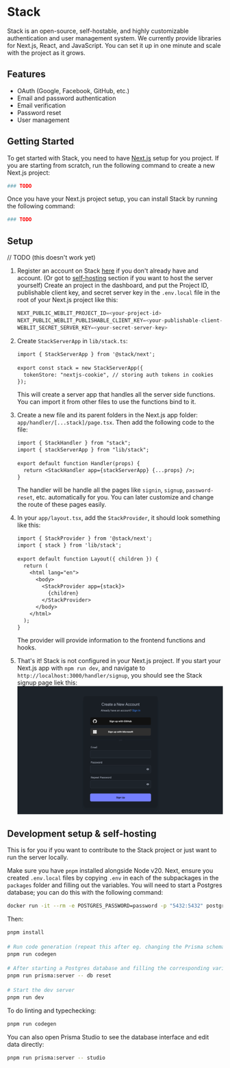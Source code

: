 # Stack

Stack is an open-source, self-hostable, and highly customizable authentication and user management system. We currently provide libraries for Next.js, React, and JavaScript. You can set it up in one minute and scale with the project as it grows.

## Features

- OAuth (Google, Facebook, GitHub, etc.)
- Email and password authentication
- Email verification
- Password reset
- User management

## Getting Started

To get started with Stack, you need to have [Next.js](https://nextjs.org/docs) setup for you project. If you are starting from scratch, run the following command to create a new Next.js project:
  
```bash
### TODO
```

Once you have your Next.js project setup, you can install Stack by running the following command:

```bash
### TODO
```

## Setup

// TODO (this doesn't work yet)

1. Register an account on Stack [here](https://stackframe.co) if you don't already have and account. (Or got to [self-hosting](#self-hosting) section if you want to host the server yourself) Create an project in the dashboard, and put the Project ID, publishable client key, and secret server key in the `.env.local` file in the root of your Next.js project like this:

    ```javascript
    NEXT_PUBLIC_WEBLIT_PROJECT_ID=<your-project-id>
    NEXT_PUBLIC_WEBLIT_PUBLISHABLE_CLIENT_KEY=<your-publishable-client-key>
    WEBLIT_SECRET_SERVER_KEY=<your-secret-server-key>
    ```

2. Create `StackServerApp` in `lib/stack.ts`:
  
    ```tsx
    import { StackServerApp } from '@stack/next';

    export const stack = new StackServerApp({
      tokenStore: "nextjs-cookie", // storing auth tokens in cookies
    });
    ```
  
    This will create a server app that handles all the server side functions. You can import it from other files to use the functions bind to it.

3. Create a new file and its parent folders in the Next.js app folder: `app/handler/[...stack]/page.tsx`. Then add the following code to the file: 

    ```tsx
    import { StackHandler } from "stack";
    import { stackServerApp } from "lib/stack";

    export default function Handler(props) {
      return <StackHandler app={stackServerApp} {...props} />;
    }
    ```

    The handler will be handle all the pages like `signin`, `signup`, `password-reset`, etc. automatically for you. You can later customize and change the route of these pages easily.


4. In your `app/layout.tsx`, add the `StackProvider`, it should look something like this:
    ```tsx
    import { StackProvider } from '@stack/next';
    import { stack } from 'lib/stack';

    export default function Layout({ children }) {
      return (
        <html lang="en">
          <body>
            <StackProvider app={stack}>
              {children}
            </StackProvider>
          </body>
        </html>
      );
    }
    ```

    The provider will provide information to the frontend functions and hooks.

5. That's it! Stack is not configured in your Next.js project. If you start your Next.js app with `npm run dev`, and navigate to `http://localhost:3000/handler/signup`, you should see the Stack signup page liek this:
    ![Stack sign up page](./assets/signup-page.png)


## Development setup & self-hosting

This is for you if you want to contribute to the Stack project or just want to run the server locally.

Make sure you have `pnpm` installed alongside Node v20. Next, ensure you created `.env.local` files by copying `.env` in each of the subpackages in the `packages` folder and filling out the variables. You will need to start a Postgres database; you can do this with the following command:

```sh
docker run -it --rm -e POSTGRES_PASSWORD=password -p "5432:5432" postgres
```

Then:

```sh
pnpm install

# Run code generation (repeat this after eg. changing the Prisma schema)
pnpm run codegen

# After starting a Postgres database and filling the corresponding variables in .env.local, push the schema to the database:
pnpm run prisma:server -- db reset

# Start the dev server
pnpm run dev
```

To do linting and typechecking:

```sh
pnpm run codegen
```

You can also open Prisma Studio to see the database interface and edit data directly:

```sh
pnpm run prisma:server -- studio
```
